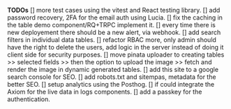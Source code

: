 **TODOs**
[] more test cases using the vitest and React testing library.
[] add password recovery, 2FA for the email auth using Lucia.
[] fix the caching in the table demo component/RQ+TRPC implement it.
[] every time there is new deployement there should be a new alert, via webhook.
[] add search filters in individual data tables.
[] refactor RBAC more, only admin should have the right to delete the users, add logic in the server instead of doing it client side for security purposes.
[] move pinata uploader to creating tables >> selected fields >> then the option to upload the image >> fetch and render the image in dynamic generated tables.
[] add this site to a google search console for SEO.
[] add robots.txt and sitempas, metadata for the better SEO.
[] setup analytics using the Posthog.
[] if could integrate the Axiom for the live data in logs components.
[] add a passkey for the authentication.
